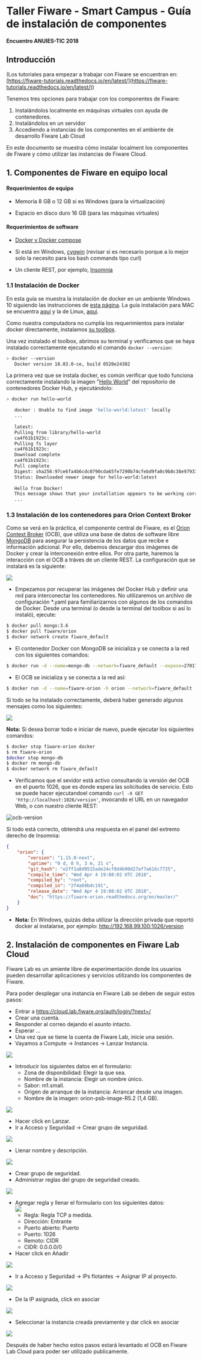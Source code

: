 # Taller Fiware - Smart Campus - Guía de instalación de componentes

#### Encuentro ANUIES-TIC 2018

## Introducción

(Los tutoriales para empezar a trabajar con Fiware se encuentran en: [https://fiware-tutorials.readthedocs.io/en/latest/](https://fiware-tutorials.readthedocs.io/en/latest/))

Tenemos tres opciones para trabajar con los componentes de Fiware:

1. Instalándolos localmente en máquinas virtuales con ayuda de contenedores.  
2. Instalándolos en un servidor 
3. Accediendo a instancias de los componentes en el ambiente de desarrollo Fiware Lab Cloud

En este documento se muestra cómo instalar localment los componentes de Fiware y cómo utilizar las instancias de Fiware Cloud.

## 1. Componentes de Fiware en equipo local

#### Requerimientos de equipo

- Memoria 8 GB o 12 GB si es Windows (para la virtualización)

- Espacio en disco duro  16 GB (para las máquinas virtuales)

#### Requerimientos de software

- [Docker y Docker compose](https://docs.docker.com/)

- Si está en Windows, [cygwin](https://www.cygwin.com/) (revisar si es necesario porque a lo mejor solo la necesito para los bash commands tipo curl)

- Un cliente REST, por ejemplo, [Insomnia](https://insomnia.rest/)

### 1.1 Instalación de Docker

En esta guía se muestra la instalación de docker en un ambiente Windows 10 siguiendo las instrucciones de [esta página](https://docs.docker.com/docker-for-windows/).  La guía instalación para MAC se encuentra [aquí](https://docs.docker.com/docker-for-mac/) y la de Linux, [aquí](https://docs.docker.com/install/).

Como nuestra computadora no cumplía los requerimientos para instalar docker directamente, instalamos [su toolbox](https://docs.docker.com/toolbox/overview/). 

Una vez instalado el toolbox, abrimos su terminal y verificamos que se haya instalado correctamente ejecutando el comando `docker --version`:

```bash
> docker --version
   Docker version 18.03.0-ce, build 0520e24302
```
La primera vez que se instala docker, es común verificar que todo funciona correctamente instalando la imagen "[Hello World](https://hub.docker.com/r/library/hello-world/)" del repositorio de contenedores Docker Hub, y ejecutándolo:

```bash
> docker run hello-world

   docker : Unable to find image 'hello-world:latest' locally
   ...
   
   latest:
   Pulling from library/hello-world
   ca4f61b1923c:
   Pulling fs layer
   ca4f61b1923c:
   Download complete
   ca4f61b1923c:
   Pull complete
   Digest: sha256:97ce6fa4b6cdc0790cda65fe7290b74cfebd9fa0c9b8c38e979330d547d22ce1
   Status: Downloaded newer image for hello-world:latest
   
   Hello from Docker!
   This message shows that your installation appears to be working correctly.
   ...
```

### 1.3 Instalación de los contenedores para Orion Context Broker

Como se verá en la práctica, el componente central de Fiware, es el [Orion Context Broker](https://fiware-orion.readthedocs.io/en/latest/) (OCB), que utiliza una base de datos de software libre  [MongoDB](https://www.mongodb.com/) para asegurar la persistencia de los datos que recibe e información adicional.   Por ello, debemos descargar dos imágenes de Docker y crear la interconexión entre ellos.  Por otra parte, haremos la interacción con el OCB a tráves de un cliente REST.  La configuración que se instalará es la siguiente:

![](../../imagenes\arquitectura.jpg)



* Empezamos por recuperar las imágenes del Docker Hub y definir una red para interconectar los contenedores.  No utilizaremos un archivo de configuración *.yaml para familiarizarnos con algunos de los comandos de Docker. 
  Desde una terminal (o desde la terminal del toolbox si así lo instaló), ejecute:

```bash
$ docker pull mongo:3.6
$ docker pull fiware/orion
$ docker network create fiware_default
```

* El contenedor Docker con MongoDB se inicializa y se conecta a la red con los siguientes comandos: 

```bash
$ docker run -d --name=mongo-db --network=fiware_default --expose=27017 mongo:3.6 --bind_ip_all --smallfiles
```

* El OCB se inicializa y se conecta a la red así:

```bash
$ docker run -d --name=fiware-orion -h orion --network=fiware_default -p 1026:1026  fiware/orion -dbhost mongo-db
```
Si todo se ha instalado correctamente, deberá haber generado algunos mensajes como los siguientes:

![](../../imagenes\InstalaContenedores.JPG)

**Nota:** Si desea  borrar todo e iniciar de nuevo, puede ejecutar los siguientes comandos: 

```bash
$ docker stop fiware-orion docker 
$ rm fiware-orion 
$docker stop mongo-db 
$ docker rm mongo-db 
$ docker network rm fiware_default
```

* Verificamos que el sevidor está activo consultando la versión del OCB en el puerto 1026, que es donde espera las solicitudes de servicio. 
  Esto se puede hacer ejecutandoel comando `curl -X GET 'http://localhost:1026/version'`, invocando el URL en un navegador Web, o con nuestro cliente REST: 

![ocb-version](C:\JI\Proyectos\FIWARE\imagenes\ocb-version.JPG)

Si todo está correcto, obtendrá una respuesta en el panel del extremo derecho de Insomnia:

```json
{
    "orion": {
        "version": "1.15.0-next",
        "uptime": "0 d, 0 h, 3 m, 21 s",
        "git_hash": "e2ff1a8d9515ade24cf8d4b90d27af7a616c7725",
        "compile_time": "Wed Apr 4 19:08:02 UTC 2018",
        "compiled_by": "root",
        "compiled_in": "2f4a69bdc191",
        "release_date": "Wed Apr 4 19:08:02 UTC 2018",
        "doc": "https://fiware-orion.readthedocs.org/en/master/"
    }
}
```

* **Nota:** En Windows, quizás deba utilizar la dirección privada que reportó docker al instalarse, por ejemplo:  http://192.168.99.100:1026/version



## 2. Instalación de componentes en Fiware Lab Cloud

Fiware Lab es un amiente libre de experimentación donde los usuarios pueden desarrollar aplicaciones y servicios utilizando los componentes de Fiware. 

Para poder desplegar una instancia en Fiware Lab se deben de seguir estos pasos: 

- Entrar a https://cloud.lab.fiware.org/auth/login/?next=/
- Crear una cuenta. 
- Responder al correo dejando el asunto intacto. 
- Esperar ... 
- Una vez que se tiene la cuenta de Fiware Lab, inicie una sesión.
- Vayamos a Compute -> Instances -> Lanzar Instancia.

![](https://i.imgur.com/h3f4baa.png)

- Introducir los siguientes datos en el formulario: 
  - Zona de disponibilidad: Elegir la que sea.
  - Nombre de la instancia: Elegir un nombre único.
  - Sabor: m1.small.
  - Origen de arranque de la instancia: Arrancar desde una imagen.
  - Nombre de la imagen: orion-psb-image-R5.2 (1,4 GB).

![](https://i.imgur.com/Qc3Hn8D.png)

- Hacer click en Lanzar.
- Ir a Acceso y Seguridad -> Crear grupo de seguridad.

![](https://i.imgur.com/gTwSmSg.png)

- Llenar nombre y descripción.

![](https://i.imgur.com/RTOYsn4.png)

- Crear grupo de seguridad.
- Administrar reglas del grupo de seguridad creado.

![](https://i.imgur.com/SFlvHrP.png)

- Agregar regla y llenar el formulario con los siguientes datos:    
  ![](https://i.imgur.com/zMwP1LX.png)
  - Regla: Regla TCP a medida.
  - Dirección: Entrante
  - Puerto abierto: Puerto
  - Puerto: 1026
  - Remoto: CIDR
  - CIDR: 0.0.0.0/0
- Hacer click en Añadir

![](https://i.imgur.com/0Eyc2it.png)

- Ir a Acceso y Seguridad -> IPs flotantes -> Asignar IP al proyecto. 

![](https://i.imgur.com/0J4QfLa.png )

- De la IP asignada, click en asociar

![](https://i.imgur.com/zUu4MA0.png)

- Seleccionar la instancia creada previamente y dar click en asociar 

![](https://i.imgur.com/3ZMyEVM.png)

Después de haber hecho estos pasos estará levantado el OCB en Fiware Lab Cloud para poder ser utilizado publicamente. 

